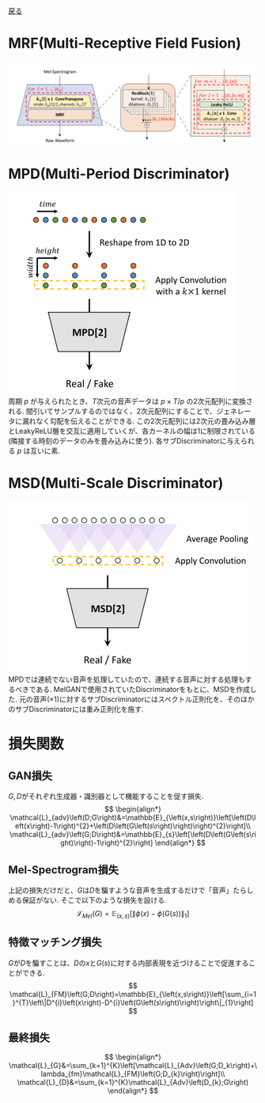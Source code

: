 [戻る](VPC2022.md)
# MRF(Multi-Receptive Field Fusion)
![](HiFi-GAN-G.png)

# MPD(Multi-Period Discriminator)
![](MPD.png)<br>
周期 $p$ が与えられたとき、$T$次元の音声データは $p\times T/p$ の2次元配列に変換される.
間引いてサンプルするのではなく、2次元配列にすることで、ジェネレータに漏れなく勾配を伝えることができる.
この2次元配列には2次元の畳み込み層とLeakyReLU層を交互に適用していくが、各カーネルの幅は1に制限されている(隣接する時刻のデータのみを畳み込みに使う).
各サブDiscriminatorに与えられる $p$ は互いに素.

# MSD(Multi-Scale Discriminator)
![](MSD.png)<br>
MPDでは連続でない音声を処理していたので、連続する音声に対する処理もするべきである.
MelGANで使用されていたDiscriminatorをもとに、MSDを作成した.
元の音声($\times1$)に対するサブDiscriminatorにはスペクトル正則化を、そのほかのサブDiscriminatorには重み正則化を施す.

# 損失関数
## GAN損失
$G,D$がそれぞれ生成器・識別器として機能することを促す損失.
$$
\begin{align*}
    \mathcal{L}_{adv}\left(D;G\right)&=\mathbb{E}_{\left(x,s\right)}\left[\left(D\left(x\right)-1\right)^{2}+\left(D\left(G\left(s\right)\right)\right)^{2}\right]\\
    \mathcal{L}_{adv}\left(G;D\right)&=\mathbb{E}_{s}\left[\left(D\left(G\left(s\right)\right)-1\right)^{2}\right]
\end{align*}
$$
## Mel-Spectrogram損失
上記の損失だけだと、$G$は$D$を騙すような音声を生成するだけで「音声」たらしめる保証がない.
そこで以下のような損失を設ける.
$$
\mathcal{L}_{Mel}\left(G\right)=\mathbb{E}_{\left(x,s\right)}\left[\left\|\phi\left(x\right)-\phi\left(G\left(s\right)\right)\right\|_{1}\right]
$$
## 特徴マッチング損失
$G$が$D$を騙すことは、$D$の$x$と$G\left(s\right)$に対する内部表現を近づけることで促進することができる.
$$
\mathcal{L}_{FM}\left(G;D\right)=\mathbb{E}_{\left(x,s\right)}\left[\sum_{i=1}^{T}\left\|D^{i}\left(x\right)-D^{i}\left(G\left(s\right)\right)\right\|_{1}\right]
$$
## 最終損失
$$
\begin{align*}
    \mathcal{L}_{G}&=\sum_{k=1}^{K}\left[\mathcal{L}_{Adv}\left(G;D_k\right)+\lambda_{fm}\mathcal{L}_{FM}\left(G;D_{k}\right)\right]\\
    \mathcal{L}_{D}&=\sum_{k=1}^{K}\mathcal{L}_{Adv}\left(D_{k};G\right)
\end{align*}
$$
